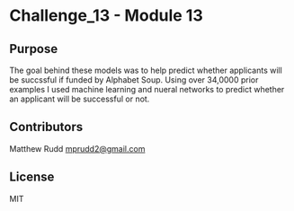 # Challenge_13 - Module 13

## Purpose
The goal behind these models was to help predict whether applicants will be succssful if funded by Alphabet Soup.  Using over 34,0000 prior examples I used machine learning and nueral networks to predict whether an applicant will be successful or not.

## Contributors
Matthew Rudd
mprudd2@gmail.com

## License 
MIT